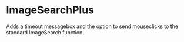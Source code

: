 # ImageSearchPlus
Adds a timeout messagebox and the option to send mouseclicks to the standard ImageSearch function.
